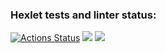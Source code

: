 ### Hexlet tests and linter status:
[![Actions Status](https://github.com/0byrif/java-project-99/actions/workflows/hexlet-check.yml/badge.svg)](https://github.com/0byrif/java-project-99/actions)
<a href="https://codeclimate.com/github/0byrif/java-project-99/maintainability"><img src="https://api.codeclimate.com/v1/badges/54492d99558a5e5015be/maintainability" /></a>
<a href="https://codeclimate.com/github/0byrif/java-project-99/test_coverage"><img src="https://api.codeclimate.com/v1/badges/3c94ac7222a683ea93f0/test_coverage" /></a>
